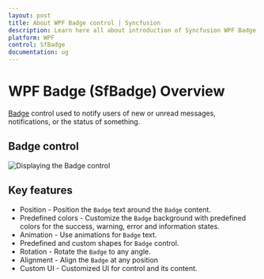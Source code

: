 ```yaml
---
layout: post
title: About WPF Badge control | Syncfusion
description: Learn here all about introduction of Syncfusion WPF Badge (SfBadge) control, its elements and more details.
platform: WPF
control: SfBadge
documentation: ug
---
```


# WPF Badge (SfBadge) Overview

[Badge](https://help.syncfusion.com/cr/wpf/Syncfusion.Windows.Controls.Notification.SfBadge.html) control used to notify users of new or unread messages, notifications, or the status of something. 

## Badge control

![Displaying the Badge control](Getting-Started_images/Overview.gif)

## Key features

* Position - Position the `Badge` text around the `Badge` content.
* Predefined colors - Customize the `Badge` background with predefined colors for the success, warning, error and information states.
* Animation - Use animations for `Badge` text.
* Predefined and custom shapes for `Badge` control.
* Rotation - Rotate the `Badge` to any angle.
* Alignment - Align the `Badge` at any position
* Custom UI - Customized UI for control and its content.


